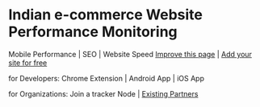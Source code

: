 # Indian e-commerce Website Performance Monitoring

Mobile Performance | SEO | Website Speed
[Improve this page](https://github.com/himalayanwolf-tech/indian-ecommerce-website-performance-monitoring/edit/master/README.md) | [Add your site for free](https://github.com/himalayanwolf-tech/indian-ecommerce-website-performance-monitoring/issues/new)

for Developers: Chrome Extension | Android App | iOS App

for Organizations: Join a tracker Node | [Existing Partners](https://siddharthamedia.edu.in)
